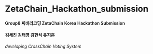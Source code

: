 # ZetaChain_Hackathon_submission
#### Group8 짜바리코딩 ZetaChain Korea Hackathon Submission
#### 김세진 김태영 김현석 유지훈
###### developing CrossChain Voting System 
